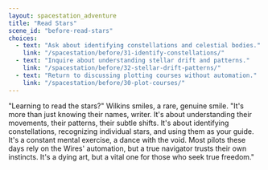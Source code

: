 ```yaml
---
layout: spacestation_adventure
title: "Read Stars"
scene_id: "before-read-stars"
choices:
  - text: "Ask about identifying constellations and celestial bodies."
    link: "/spacestation/before/31-identify-constellations/"
  - text: "Inquire about understanding stellar drift and patterns."
    link: "/spacestation/before/32-stellar-drift-patterns/"
  - text: "Return to discussing plotting courses without automation."
    link: "/spacestation/before/30-plot-courses/"
---
```


"Learning to read the stars?" Wilkins smiles, a rare, genuine smile. "It's more than just knowing their names, writer. It's about understanding their movements, their patterns, their subtle shifts. It's about identifying constellations, recognizing individual stars, and using them as your guide. It's a constant mental exercise, a dance with the void. Most pilots these days rely on the Wires' automation, but a true navigator trusts their own instincts. It's a dying art, but a vital one for those who seek true freedom."
